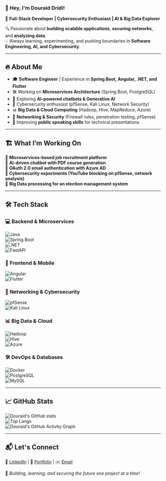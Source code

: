 ### 👋 Hey, I'm Douraid Dridi!  
🚀 **Full-Stack Developer | Cybersecurity Enthusiast | AI & Big Data Explorer**  

🔍 Passionate about **building scalable applications**, **securing networks**, and **analyzing data**.  
💡 Always learning, experimenting, and pushing boundaries in **Software Engineering, AI, and Cybersecurity**.  

---

## 🔥 About Me  
- 🎓 **Software Engineer** | Experience in **Spring Boot, Angular, .NET, and Flutter**  
- 🛠️ Working on **Microservices Architecture** (Spring Boot, PostgreSQL)  
- 🤖 Exploring **AI-powered chatbots & Generative AI**  
- 🔐 Cybersecurity enthusiast (pfSense, Kali Linux, Network Security)  
- 📊 **Big Data & Cloud Computing** (Hadoop, Hive, MapReduce, Azure)  
- 📡 **Networking & Security** (Firewall rules, penetration testing, pfSense)  
- 🎤 Improving **public speaking skills** for technical presentations  

---

## 🏗️ What I’m Working On  
🔹 **Microservices-based job recruitment platform**  
🔹 **AI-driven chatbot with PDF course generation**  
🔹 **OAuth 2.0 email authentication with Azure AD**  
🔹 **Cybersecurity experiments (YouTube blocking on pfSense, network analysis)**  
🔹 **Big Data processing for an election management system**  

---

## 🛠️ Tech Stack  

### 💻 **Backend & Microservices**  
![Java](https://img.shields.io/badge/Java-ED8B00?style=for-the-badge&logo=java&logoColor=white)  
![Spring Boot](https://img.shields.io/badge/Spring_Boot-6DB33F?style=for-the-badge&logo=spring&logoColor=white)  
![.NET](https://img.shields.io/badge/.NET-512BD4?style=for-the-badge&logo=dotnet&logoColor=white)  
![FastAPI](https://img.shields.io/badge/FastAPI-009688?style=for-the-badge&logo=fastapi&logoColor=white)  

### 🎨 **Frontend & Mobile**  
![Angular](https://img.shields.io/badge/Angular-DD0031?style=for-the-badge&logo=angular&logoColor=white)  
![Flutter](https://img.shields.io/badge/Flutter-02569B?style=for-the-badge&logo=flutter&logoColor=white)  

### 📡 **Networking & Cybersecurity**  
![pfSense](https://img.shields.io/badge/pfSense-0095D5?style=for-the-badge&logo=pfsense&logoColor=white)  
![Kali Linux](https://img.shields.io/badge/Kali_Linux-557C94?style=for-the-badge&logo=kali-linux&logoColor=white)  

### 📊 **Big Data & Cloud**  
![Hadoop](https://img.shields.io/badge/Hadoop-FF9900?style=for-the-badge&logo=apachehadoop&logoColor=white)  
![Hive](https://img.shields.io/badge/Hive-FDEE21?style=for-the-badge&logo=apachehive&logoColor=black)  
![Azure](https://img.shields.io/badge/Microsoft_Azure-0078D4?style=for-the-badge&logo=microsoftazure&logoColor=white)  

### 🛠 **DevOps & Databases**  
![Docker](https://img.shields.io/badge/Docker-2496ED?style=for-the-badge&logo=docker&logoColor=white)  
![PostgreSQL](https://img.shields.io/badge/PostgreSQL-336791?style=for-the-badge&logo=postgresql&logoColor=white)  
![MySQL](https://img.shields.io/badge/MySQL-4479A1?style=for-the-badge&logo=mysql&logoColor=white)  

---

## 📈 GitHub Stats  
![Douraid's GitHub stats](https://github-readme-stats.vercel.app/api?username=DDouraid&show_icons=true&theme=dark)  
![Top Langs](https://github-readme-stats.vercel.app/api/top-langs/?username=DDouraid&layout=compact&theme=dark)  
![Douraid's GitHub Activity Graph](https://github-readme-activity-graph.vercel.app/graph?username=DDouraid&theme=github-dark)  

---

## 📬 Let's Connect  
💼 [LinkedIn](#) | 📝 [Portfolio](#) | ✉️ [Email](#)  

🚀 _Building, learning, and securing the future one project at a time!_  
